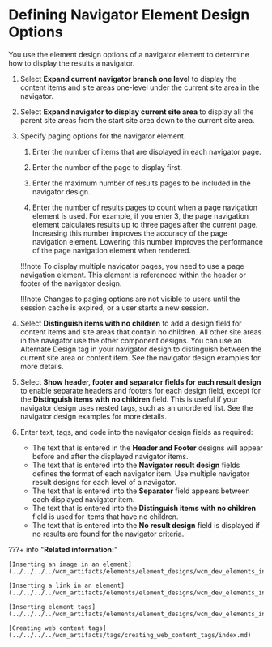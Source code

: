 # Defining Navigator Element Design Options

You use the element design options of a navigator element to determine how to display the results a navigator.

1.  Select **Expand current navigator branch one level** to display the content items and site areas one-level under the current site area in the navigator.

2.  Select **Expand navigator to display current site area** to display all the parent site areas from the start site area down to the current site area.

3.  Specify paging options for the navigator element.

    1.  Enter the number of items that are displayed in each navigator page.

    2.  Enter the number of the page to display first.

    3.  Enter the maximum number of results pages to be included in the navigator design.

    4.  Enter the number of results pages to count when a page navigation element is used. For example, if you enter 3, the page navigation element calculates results up to three pages after the current page. Increasing this number improves the accuracy of the page navigation element. Lowering this number improves the performance of the page navigation element when rendered.

    !!!note
        To display multiple navigator pages, you need to use a page navigation element. This element is referenced within the header or footer of the navigator design.

    !!!note
        Changes to paging options are not visible to users until the session cache is expired, or a user starts a new session.

4.  Select **Distinguish items with no children** to add a design field for content items and site areas that contain no children. All other site areas in the navigator use the other component designs. You can use an Alternate Design tag in your navigator design to distinguish between the current site area or content item. See the navigator design examples for more details.

5.  Select **Show header, footer and separator fields for each result design** to enable separate headers and footers for each design field, except for the **Distinguish items with no children** field. This is useful if your navigator design uses nested tags, such as an unordered list. See the navigator design examples for more details.

6.  Enter text, tags, and code into the navigator design fields as required:

    -   The text that is entered in the **Header and Footer** designs will appear before and after the displayed navigator items.
    -   The text that is entered into the **Navigator result design** fields defines the format of each navigator item. Use multiple navigator result designs for each level of a navigator.
    -   The text that is entered into the **Separator** field appears between each displayed navigator item.
    -   The text that is entered into the **Distinguish items with no children** field is used for items that have no children.
    -   The text that is entered into the **No result design** field is displayed if no results are found for the navigator criteria.

???+ info "**Related information:**"  

    [Inserting an image in an element](../../../../wcm_artifacts/elements/element_designs/wcm_dev_elements_insert_image.md)

    [Inserting a link in an element](../../../../wcm_artifacts/elements/element_designs/wcm_dev_elements_insert_link.md)

    [Inserting element tags](../../../../wcm_artifacts/elements/element_designs/wcm_dev_elements_insert_tags.md)

    [Creating web content tags](../../../../wcm_artifacts/tags/creating_web_content_tags/index.md)


